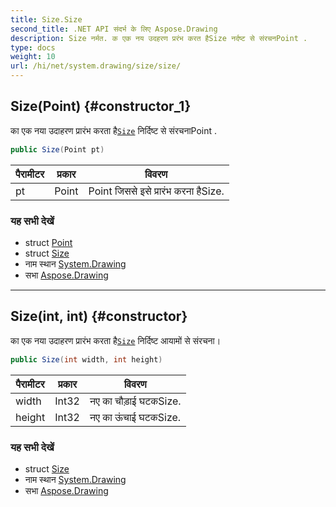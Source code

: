 ```yaml
---
title: Size.Size
second_title: .NET API संदर्भ के लिए Aspose.Drawing
description: Size नर्मत. क एक नय उदहरण प्ररंभ करत हैSize नर्दष्ट से संरचनPoint .
type: docs
weight: 10
url: /hi/net/system.drawing/size/size/
---
```

## Size(Point) {#constructor_1}

का एक नया उदाहरण प्रारंभ करता है[`Size`](../) निर्दिष्ट से संरचनाPoint .

```csharp
public Size(Point pt)
```

| पैरामीटर | प्रकार | विवरण |
| --- | --- | --- |
| pt | Point | Point जिससे इसे प्रारंभ करना हैSize. |

### यह सभी देखें

* struct [Point](../../point/)
* struct [Size](../)
* नाम स्थान [System.Drawing](../../size/)
* सभा [Aspose.Drawing](../../../)

---

## Size(int, int) {#constructor}

का एक नया उदाहरण प्रारंभ करता है[`Size`](../) निर्दिष्ट आयामों से संरचना।

```csharp
public Size(int width, int height)
```

| पैरामीटर | प्रकार | विवरण |
| --- | --- | --- |
| width | Int32 | नए का चौड़ाई घटकSize. |
| height | Int32 | नए का ऊंचाई घटकSize. |

### यह सभी देखें

* struct [Size](../)
* नाम स्थान [System.Drawing](../../size/)
* सभा [Aspose.Drawing](../../../)


